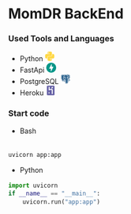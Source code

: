 # MomDR BackEnd

### Used Tools and Languages
- Python <img src="https://github.com/devicons/devicon/blob/master/icons/python/python-plain.svg" width="20"/>
- FastApi <img src="https://github.com/devicons/devicon/blob/master/icons/fastapi/fastapi-plain.svg" width="20"/>
- PostgreSQL <img src="https://github.com/devicons/devicon/blob/master/icons/postgresql/postgresql-plain.svg" width="20"/>
- Heroku <img src="https://github.com/devicons/devicon/blob/master/icons/heroku/heroku-plain.svg" width="20"/>

### Start code
- Bash
```bash

uvicorn app:app

```

- Python
```python
import uvicorn
if __name__ == "__main__":
    uvicorn.run("app:app")
```
